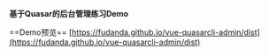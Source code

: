 **基于Quasar的后台管理练习Demo**

==Demo预览== [https://fudanda.github.io/vue-quasarcli-admin/dist](https://fudanda.github.io/vue-quasarcli-admin/dist)
  
